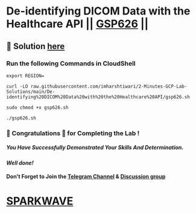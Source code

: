 # De-identifying DICOM Data with the Healthcare API || [GSP626](https://www.cloudskillsboost.google/focuses/6920?parent=catalog) ||

## 🔑 Solution [here](https://www.youtube.com/@sparkwave.01)

### Run the following Commands in CloudShell
```
export REGION=
``` 
```
curl -LO raw.githubusercontent.com/imharshtiwari/2-Minutes-GCP-Lab-Solutions/main/De-identifying%20DICOM%20Data%20with%20the%20Healthcare%20API/gsp626.sh

sudo chmod +x gsp626.sh

./gsp626.sh
```

### 🐼 Congratulations 🎉 for Completing the Lab !

##### *You Have Successfully Demonstrated Your Skills And Determination.*

#### *Well done!*

#### Don't Forget to Join the [Telegram Channel](https://t.me/sparkwave.01) & [Discussion group](https://t.me/sparkwave.01chats)

# [SPARKWAVE](https://www.youtube.com/@sparkwave.01)
